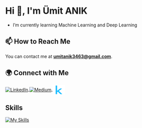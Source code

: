 <h1>Hi 👋, I'm Ümit ANIK</h1>

- I’m currently learning Machine Learning and Deep Learning

## 📫 How to Reach Me
You can contact me at **umitanik3463@gmail.com**.


## 🌍 Connect with Me
<p align="left">
  <a href="https://www.linkedin.com/in/ümit-anık-aa4140211/" target="_blank">
    <img align="center" src="https://raw.githubusercontent.com/rahuldkjain/github-profile-readme-generator/master/src/images/icons/Social/linked-in-alt.svg" alt="LinkedIn" height="30" width="40" />
  </a>
  <a href="https://medium.com/@umitanik" target="_blank">
    <img align="center" src="https://raw.githubusercontent.com/rahuldkjain/github-profile-readme-generator/master/src/images/icons/Social/medium.svg" alt="Medium" height="30" width="40" />
  </a>
  <a href="https://www.kaggle.com/mitank" target="_blank">
    <img align="center" src="./icon/kaggle.png" alt="Kaggle" height="30" width="40" />
  </a>
</p>

## Skills
[![My Skills](https://skillicons.dev/icons?i=python,cpp,kotlin,tensorflow,pytorch,sklearn,opencv,pycharm,androidstudio,matlab)](https://skillicons.dev)

